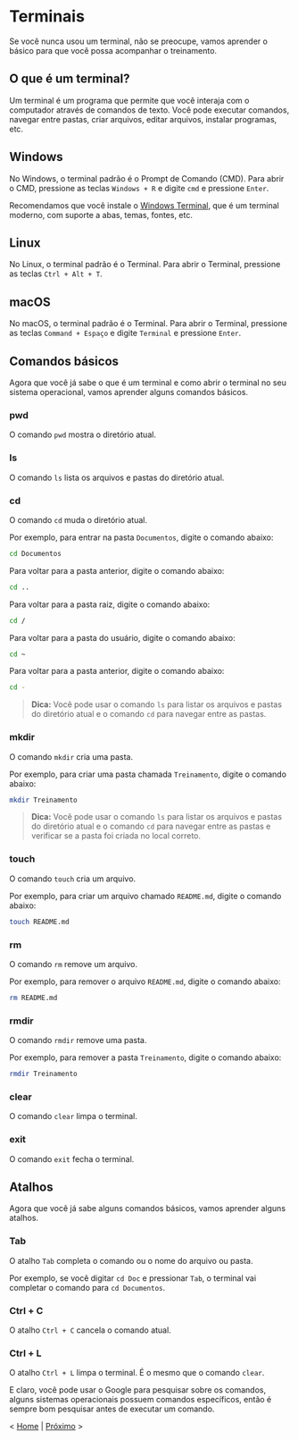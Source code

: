 # Terminais
Se você nunca usou um terminal, não se preocupe, vamos aprender o básico para que você possa acompanhar o treinamento.

## O que é um terminal?
Um terminal é um programa que permite que você interaja com o computador através de comandos de texto. Você pode executar comandos, navegar entre pastas, criar arquivos, editar arquivos, instalar programas, etc.

## Windows
No Windows, o terminal padrão é o Prompt de Comando (CMD). Para abrir o CMD, pressione as teclas `Windows + R` e digite `cmd` e pressione `Enter`.

Recomendamos que você instale o [Windows Terminal](https://www.microsoft.com/pt-br/p/windows-terminal/9n0dx20hk701?activetab=pivot:overviewtab), que é um terminal moderno, com suporte a abas, temas, fontes, etc.

## Linux
No Linux, o terminal padrão é o Terminal. Para abrir o Terminal, pressione as teclas `Ctrl + Alt + T`.

## macOS
No macOS, o terminal padrão é o Terminal. Para abrir o Terminal, pressione as teclas `Command + Espaço` e digite `Terminal` e pressione `Enter`.

## Comandos básicos
Agora que você já sabe o que é um terminal e como abrir o terminal no seu sistema operacional, vamos aprender alguns comandos básicos.

### pwd
O comando `pwd` mostra o diretório atual.

### ls
O comando `ls` lista os arquivos e pastas do diretório atual.

### cd
O comando `cd` muda o diretório atual.

Por exemplo, para entrar na pasta `Documentos`, digite o comando abaixo:
```bash
cd Documentos
```
Para voltar para a pasta anterior, digite o comando abaixo:
```bash
cd ..
```
Para voltar para a pasta raiz, digite o comando abaixo:
```bash
cd /
```
Para voltar para a pasta do usuário, digite o comando abaixo:
```bash
cd ~
```
Para voltar para a pasta anterior, digite o comando abaixo:
```bash
cd -
```
> **Dica:** Você pode usar o comando `ls` para listar os arquivos e pastas do diretório atual e o comando `cd` para navegar entre as pastas.

### mkdir
O comando `mkdir` cria uma pasta.

Por exemplo, para criar uma pasta chamada `Treinamento`, digite o comando abaixo:
```bash
mkdir Treinamento
```
> **Dica:** Você pode usar o comando `ls` para listar os arquivos e pastas do diretório atual e o comando `cd` para navegar entre as pastas e verificar se a pasta foi criada no local correto.

### touch
O comando `touch` cria um arquivo.

Por exemplo, para criar um arquivo chamado `README.md`, digite o comando abaixo:
```bash
touch README.md
```

### rm
O comando `rm` remove um arquivo.

Por exemplo, para remover o arquivo `README.md`, digite o comando abaixo:
```bash
rm README.md
```

### rmdir
O comando `rmdir` remove uma pasta.

Por exemplo, para remover a pasta `Treinamento`, digite o comando abaixo:
```bash
rmdir Treinamento
```

### clear
O comando `clear` limpa o terminal.

### exit

O comando `exit` fecha o terminal.

## Atalhos
Agora que você já sabe alguns comandos básicos, vamos aprender alguns atalhos.

### Tab
O atalho `Tab` completa o comando ou o nome do arquivo ou pasta.

Por exemplo, se você digitar `cd Doc` e pressionar `Tab`, o terminal vai completar o comando para `cd Documentos`.

### Ctrl + C
O atalho `Ctrl + C` cancela o comando atual.

### Ctrl + L
O atalho `Ctrl + L` limpa o terminal. É o mesmo que o comando `clear`.


E claro, você pode usar o Google para pesquisar sobre os comandos, alguns sistemas operacionais possuem comandos específicos, então é sempre bom pesquisar antes de executar um comando.

< [Home](../../README.md) | [Próximo](./introducao-ao-git-github.md) >